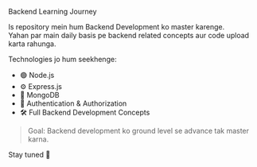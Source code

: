  Backend Learning Journey

Is repository mein hum Backend Development ko master karenge.  
Yahan par main daily basis pe backend related concepts aur code upload karta rahunga.

Technologies jo hum seekhenge:

- 🟢 Node.js
- ⚙️ Express.js
- 🍃 MongoDB
- 🔐 Authentication & Authorization
- 🛠️ Full Backend Development Concepts

> Goal: Backend development ko ground level se advance tak master karna.

Stay tuned 🚀
